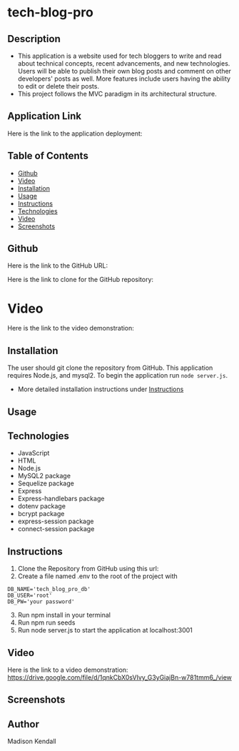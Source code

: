 # tech-blog-pro

## Description
* This application is a website used for tech bloggers to write and read about technical concepts, recent advancements, and new technologies. Users will be able to publish their own blog posts and comment on other developers' posts as well. More features include users having the ability to edit or delete their posts.
* This project follows the MVC paradigm in its architectural structure.

## Application Link
Here is the link to the application deployment:

## Table of Contents

- [Github](#github)
- [Video](#video)
- [Installation](#installation)
- [Usage](#usage)
- [Instructions](#instructions)
- [Technologies](#technologies)
- [Video](#video)
- [Screenshots](#screenshots)

## Github
Here is the link to the GitHub URL:

Here is the link to clone for the GitHub repository:

# Video
Here is the link to the video demonstration:

## Installation
The user should git clone the repository from GitHub. This application requires Node.js, and mysql2. To begin the application run `node server.js`.
* More detailed installation instructions under [Instructions](#instructions)

## Usage

## Technologies
* JavaScript
* HTML
* Node.js
* MySQL2 package
* Sequelize package
* Express
* Express-handlebars package
* dotenv package
* bcrypt package
* express-session package
* connect-session package

## Instructions
1. Clone the Repository from GitHub using this url:
2. Create a file named .env to the root of the project with
```text
DB_NAME='tech_blog_pro_db'
DB_USER='root'
DB_PW='your password'
```
3. Run npm install in your terminal
4. Run npm run seeds
5. Run node server.js to start the application at localhost:3001

## Video
Here is the link to a video demonstration: https://drive.google.com/file/d/1qnkCbX0sVIvy_G3yGiajBn-w781tmm6_/view

## Screenshots

## Author
Madison Kendall
